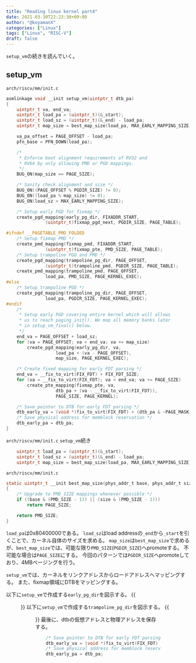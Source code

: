 ```yaml
---
title: "Reading linux kernel part4"
date: 2021-03-30T22:23:30+09:00
author: "@koyamanX"
categories: ["Linux"]
tags: ["Linux", "RISC-V"]
draft: false
---
```


`setup_vm`の続きを読んでいく。
<!--more-->

## setup\_vm

`arch/riscv/mm/init.c`
```c
asmlinkage void __init setup_vm(uintptr_t dtb_pa)
{
	uintptr_t va, end_va;
	uintptr_t load_pa = (uintptr_t)(&_start);
	uintptr_t load_sz = (uintptr_t)(&_end) - load_pa;
	uintptr_t map_size = best_map_size(load_pa, MAX_EARLY_MAPPING_SIZE);

	va_pa_offset = PAGE_OFFSET - load_pa;
	pfn_base = PFN_DOWN(load_pa);

	/*
	 * Enforce boot alignment requirements of RV32 and
	 * RV64 by only allowing PMD or PGD mappings.
	 */
	BUG_ON(map_size == PAGE_SIZE);

	/* Sanity check alignment and size */
	BUG_ON((PAGE_OFFSET % PGDIR_SIZE) != 0);
	BUG_ON((load_pa % map_size) != 0);
	BUG_ON(load_sz > MAX_EARLY_MAPPING_SIZE);

	/* Setup early PGD for fixmap */
	create_pgd_mapping(early_pg_dir, FIXADDR_START,
			   (uintptr_t)fixmap_pgd_next, PGDIR_SIZE, PAGE_TABLE);

#ifndef __PAGETABLE_PMD_FOLDED
	/* Setup fixmap PMD */
	create_pmd_mapping(fixmap_pmd, FIXADDR_START,
			   (uintptr_t)fixmap_pte, PMD_SIZE, PAGE_TABLE);
	/* Setup trampoline PGD and PMD */
	create_pgd_mapping(trampoline_pg_dir, PAGE_OFFSET,
			   (uintptr_t)trampoline_pmd, PGDIR_SIZE, PAGE_TABLE);
	create_pmd_mapping(trampoline_pmd, PAGE_OFFSET,
			   load_pa, PMD_SIZE, PAGE_KERNEL_EXEC);
#else
	/* Setup trampoline PGD */
	create_pgd_mapping(trampoline_pg_dir, PAGE_OFFSET,
			   load_pa, PGDIR_SIZE, PAGE_KERNEL_EXEC);
#endif
	/*
	 * Setup early PGD covering entire kernel which will allows
	 * us to reach paging_init(). We map all memory banks later
	 * in setup_vm_final() below.
	 */
	end_va = PAGE_OFFSET + load_sz;
	for (va = PAGE_OFFSET; va < end_va; va += map_size)
		create_pgd_mapping(early_pg_dir, va,
				   load_pa + (va - PAGE_OFFSET),
				   map_size, PAGE_KERNEL_EXEC);

	/* Create fixed mapping for early FDT parsing */
	end_va = __fix_to_virt(FIX_FDT) + FIX_FDT_SIZE;
	for (va = __fix_to_virt(FIX_FDT); va < end_va; va += PAGE_SIZE)
		create_pte_mapping(fixmap_pte, va,
				   dtb_pa + (va - __fix_to_virt(FIX_FDT)),
				   PAGE_SIZE, PAGE_KERNEL);

	/* Save pointer to DTB for early FDT parsing */
	dtb_early_va = (void *)fix_to_virt(FIX_FDT) + (dtb_pa & ~PAGE_MASK);
	/* Save physical address for memblock reservation */
	dtb_early_pa = dtb_pa;
}
```

`arch/riscv/mm/init.c`
`setup_vm`続き
```c
	uintptr_t load_pa = (uintptr_t)(&_start);
	uintptr_t load_sz = (uintptr_t)(&_end) - load_pa;
	uintptr_t map_size = best_map_size(load_pa, MAX_EARLY_MAPPING_SIZE);
```
`arch/riscv/mm/init.c`
```c
static uintptr_t __init best_map_size(phys_addr_t base, phys_addr_t size)
{
	/* Upgrade to PMD_SIZE mappings whenever possible */
	if ((base & (PMD_SIZE - 1)) || (size & (PMD_SIZE - 1)))
		return PAGE_SIZE;

	return PMD_SIZE;
}
```

`load_pa`は0x80400000である。
`load_sz`はload addressの`_end`から`_start`を引くことで、カーネル自体のサイズを求める。
`map_size`は`best_map_size`で求めるが、`best_map_size`では、可能な限り`PMD_SIZE`(`PGDIR_SIZE`)へpromoteする。
不可能な場合は`PAGE_SIZE`にする。
今回のパターンでは`PGDIR_SIZE`へpromoteしており、4MBページングを行う。

`setup_vm`では、カーネルをリンクアドレスからロードアドレスへマッピングする。
また、fixmap領域にDTBをマッピングする。

以下に`setup_vm`で作成する`early_pg_dir`を図示する。
{{<figure src="./image00.png" >}}
以下に`setup_vm`で作成する`trampoline_pg_dir`を図示する。
{{<figure src="./image01.png" >}}
最後に、dtbの仮想アドレスと物理アドレスを保存する。
```c
	/* Save pointer to DTB for early FDT parsing */
	dtb_early_va = (void *)fix_to_virt(FIX_FDT) + (dtb_pa & ~PAGE_MASK);
	/* Save physical address for memblock reservation */
	dtb_early_pa = dtb_pa;
```
